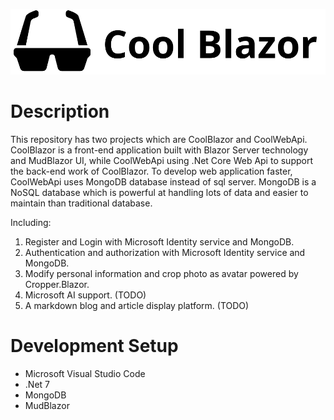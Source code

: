 <p align="center">
   <img src="/CoolBlazor/CoolBlazor/wwwroot/images/Logos/svglogo.svg" alt="CoolBlazor" title="CoolBlazor">
</p>

# Description
This repository has two projects which are CoolBlazor and CoolWebApi. CoolBlazor is a front-end  application built with Blazor Server technology and MudBlazor UI, while CoolWebApi using .Net Core Web Api to support the back-end work of CoolBlazor. To develop web application faster, CoolWebApi uses MongoDB database instead of sql server. MongoDB is a NoSQL database which is powerful at handling lots of data and easier to maintain than traditional database. 

Including:

1. Register and Login with Microsoft Identity service and MongoDB.
2. Authentication and authorization with Microsoft Identity service and MongoDB. 
3. Modify personal information and crop photo as avatar powered by Cropper.Blazor.
4. Microsoft AI support. (TODO)
5. A markdown blog and article display platform. (TODO)

# Development Setup
- Microsoft Visual Studio Code
- .Net 7
- MongoDB
- MudBlazor
